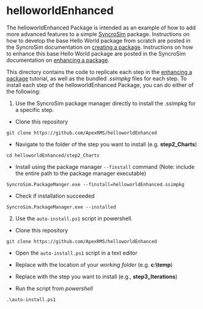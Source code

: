 # helloworldEnhanced

The helloworldEnhanced Package is intended as an example of how to add more advanced features to a simple [SyncroSim]( https://syncrosim.com/ ) package.  Instructions on how to develop the base Hello World package from scratch are posted in the SyncroSim documentation on [creating a package](http://docs.syncrosim.com/how_to_guides/package_create_bundle.html). Instructions on how to enhance this base Hello World package are posted in the SyncroSim documentation on [enhancing a package](http://docs.syncrosim.com/how_to_guides/package_create_timesteps.html).

This directory contains the code to replicate each step in the [enhancing a package](http://docs.syncrosim.com/how_to_guides/package_create_timesteps.html) tutorial, as well as the bundled *.ssimpkg* files for each step. To install each step of the helloworldEnhanced Package, you can do either of the following:

1. Use the SyncroSim package manager directly to install the .ssimpkg for a specific step.

* Clone this repository

```
git clone https://github.com/ApexRMS/helloworldEnhanced
```

* Navigate to the folder of the step you want to install (e.g. **step2_Charts**)

```
cd helloworldEnhanced/step2_Charts
```

* Install using the package manager `--finstall` command (Note: include the entire path to the package manager executable)

```
SyncroSim.PackageManger.exe --finstall=helloworldEnhanced.ssimpkg
```

* Check if installation succeeded

```
SyncroSim.PackageManager.exe --installed
```

2. Use the `auto-install.ps1` script in powershell.

* Clone this repository

```
git clone https://github.com/ApexRMS/helloworldEnhanced
```

* Open the `auto-install.ps1` script in a text editor

* Replace **<WORKING FOLDER>** with the location of your *working folder* (e.g. **c:\temp**)

* Replace **<STEP>** with the step you want to install (e.g., **step3_Iterations**)

* Run the script from *powershell*

```
.\auto-install.ps1
```